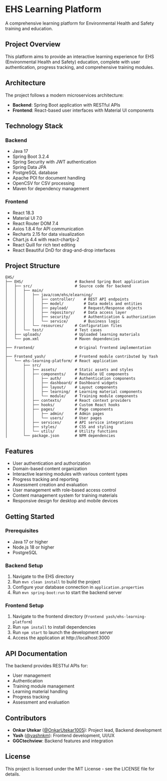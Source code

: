 # EHS Learning Platform

A comprehensive learning platform for Environmental Health and Safety training and education.

## Project Overview

This platform aims to provide an interactive learning experience for EHS (Environmental Health and Safety) education, complete with user authentication, progress tracking, and comprehensive training modules.

## Architecture

The project follows a modern microservices architecture:

- **Backend**: Spring Boot application with RESTful APIs
- **Frontend**: React-based user interfaces with Material UI components

## Technology Stack

### Backend
- Java 17
- Spring Boot 3.2.4
- Spring Security with JWT authentication
- Spring Data JPA
- PostgreSQL database
- Apache POI for document handling
- OpenCSV for CSV processing
- Maven for dependency management

### Frontend
- React 18.3
- Material UI 7.0
- React Router DOM 7.4
- Axios 1.8.4 for API communication
- Recharts 2.15 for data visualization
- Chart.js 4.4 with react-chartjs-2
- React Quill for rich text editing
- React Beautiful DnD for drag-and-drop interfaces

## Project Structure

```
EHS/
├── EHS/                       # Backend Spring Boot application
│   ├── src/                   # Source code for backend
│   │   ├── main/              
│   │   │   ├── java/com/ehs/elearning/
│   │   │   │   ├── controller/    # REST API endpoints
│   │   │   │   ├── model/         # Data models and entities
│   │   │   │   ├── payload/       # Request/Response objects
│   │   │   │   ├── repository/    # Data access layer
│   │   │   │   ├── security/      # Authentication & authorization
│   │   │   │   └── service/       # Business logic
│   │   │   └── resources/     # Configuration files
│   │   └── test/              # Test cases
│   ├── uploads/               # Uploaded learning materials
│   └── pom.xml                # Maven dependencies
│
├── Frontend/                  # Original frontend implementation
│
├── Frontend yash/             # Frontend module contributed by Yash
│   └── ehs-learning-platform/ # React application
│       ├── src/
│       │   ├── assets/        # Static assets and styles
│       │   ├── components/    # Reusable UI components
│       │   │   ├── auth/      # Authentication components
│       │   │   ├── dashboard/ # Dashboard widgets
│       │   │   ├── layout/    # Layout components
│       │   │   ├── learning/  # Learning material components
│       │   │   └── module/    # Training module components
│       │   ├── contexts/      # React context providers
│       │   ├── hooks/         # Custom React hooks
│       │   ├── pages/         # Page components
│       │   │   ├── admin/     # Admin pages
│       │   │   └── users/     # User pages
│       │   ├── services/      # API service integrations
│       │   ├── styles/        # CSS and styling
│       │   └── utils/         # Utility functions
│       └── package.json       # NPM dependencies
```

## Features

- User authentication and authorization
- Domain-based content organization
- Interactive learning modules with various content types
- Progress tracking and reporting
- Assessment creation and evaluation
- User management with role-based access control
- Content management system for training materials
- Responsive design for desktop and mobile devices

## Getting Started

### Prerequisites
- Java 17 or higher
- Node.js 18 or higher
- PostgreSQL

### Backend Setup
1. Navigate to the EHS directory
2. Run `mvn clean install` to build the project
3. Configure your database connection in `application.properties`
4. Run `mvn spring-boot:run` to start the backend server

### Frontend Setup
1. Navigate to the frontend directory (`Frontend yash/ehs-learning-platform`)
2. Run `npm install` to install dependencies
3. Run `npm start` to launch the development server
4. Access the application at http://localhost:3000

## API Documentation

The backend provides RESTful APIs for:
- User management
- Authentication
- Training module management
- Learning material handling
- Progress tracking
- Assessment and evaluation

## Contributors

- **Onkar Utekar** ([@OnkarUtekar1005](https://github.com/OnkarUtekar1005)): Project lead, Backend development
- **Yash** ([@yashnkm](https://github.com/yashnkm)): Frontend development, UI/UX
- **GGCtechview**: Backend features and integration

## License

This project is licensed under the MIT License - see the LICENSE file for details.